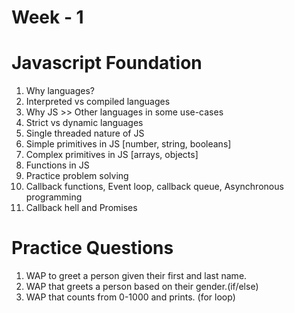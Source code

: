 # Week - 1

# Javascript Foundation

1. Why languages?
2. Interpreted vs compiled languages
3. Why JS >> Other languages in some use-cases
4. Strict vs dynamic languages
5. Single threaded nature of JS
6. Simple primitives in JS [number, string, booleans]
7. Complex primitives in JS [arrays, objects]
8. Functions in JS
9. Practice problem solving
10. Callback functions, Event loop, callback queue, Asynchronous programming
11. Callback hell and Promises

# Practice Questions

1. WAP to greet a person given their first and last name.
2. WAP that greets a person based on their gender.(if/else)
3. WAP that counts from 0-1000 and prints. (for loop)
